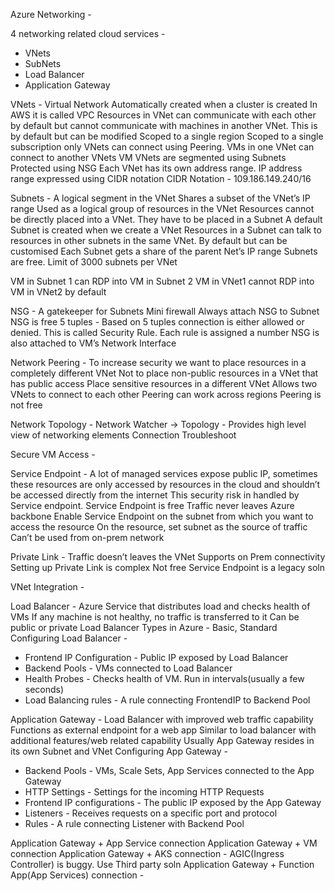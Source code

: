 
Azure Networking - 

4 networking related cloud services - 
- VNets
- SubNets
- Load Balancer
- Application Gateway


VNets - Virtual Network
Automatically created when a cluster is created
In AWS it is called VPC
Resources in VNet can communicate with each other by default but cannot communicate with machines in another VNet. This is by default but can be modified
Scoped to a single region
Scoped to a single subscription only
VNets can connect using Peering. VMs in one VNet can connect to another VNets VM
VNets are segmented using Subnets
Protected using NSG
Each VNet has its own address range. IP address range expressed using CIDR notation
CIDR Notation - 109.186.149.240/16


Subnets - 
A logical segment in the VNet
Shares a subset of the VNet’s IP range
Used as a logical group of resources in the VNet
Resources cannot be directly placed into a VNet. They have to be placed in a Subnet
A default Subnet is created when we create a VNet
Resources in a Subnet can talk to resources in other subnets in the same VNet. By default but can be customised
Each Subnet gets a share of the parent Net’s IP range
Subnets are free. Limit of 3000 subnets per VNet


VM in Subnet 1 can RDP into VM in Subnet 2
VM in VNet1 cannot RDP into VM in VNet2 by default


NSG - 
A gatekeeper for Subnets
Mini firewall
Always attach NSG to Subnet
NSG is free
5 tuples - Based on 5 tuples connection is either allowed or denied. This is called Security Rule. Each rule is assigned a number
NSG is also attached to VM’s Network Interface


Network Peering - 
To increase security we want to place resources in a completely different VNet
Not to place non-public resources in a VNet that has public access
Place sensitive resources in a different VNet
Allows two VNets to connect to each other
Peering can work across regions
Peering is not free


Network Topology - 
Network Watcher -> Topology - Provides high level view of networking elements
Connection Troubleshoot

Secure VM Access - 


Service Endpoint - 
A lot of managed services  expose public IP, sometimes these resources are only accessed by resources in the cloud and shouldn’t be accessed directly from the internet
This security risk in handled by Service endpoint.
Service Endpoint is free
Traffic never leaves Azure backbone
Enable Service Endpoint on the subnet from which you want to access the resource
On the resource, set subnet as the source of traffic
Can’t be used from on-prem network


Private Link - 
Traffic doesn’t leaves the VNet
Supports on Prem connectivity
Setting up Private Link is complex
Not free
Service Endpoint is a legacy soln

VNet Integration - 


Load Balancer - 
Azure Service that distributes load and checks health of VMs
If any machine is not healthy, no traffic is transferred to it
Can be public or private
Load Balancer Types in Azure - Basic, Standard
Configuring Load Balancer - 
- Frontend IP Configuration - Public IP exposed by Load Balancer
- Backend Pools - VMs connected to Load Balancer
- Health Probes - Checks health of VM. Run in intervals(usually a few seconds)
- Load Balancing rules - A rule connecting FrontendIP to Backend Pool

Application Gateway -
Load Balancer with improved web traffic capability 
Functions as external endpoint for a web app
Similar to load balancer with additional features/web related capability
Usually App Gateway resides in its own Subnet and VNet
Configuring App Gateway - 
- Backend Pools - VMs, Scale Sets, App Services connected to the App Gateway
- HTTP Settings - Settings for the incoming HTTP Requests
- Frontend IP configurations - The public IP exposed by the App Gateway
- Listeners - Receives requests on a specific port  and protocol
- Rules - A rule connecting Listener with Backend Pool


Application Gateway + App Service connection
Application Gateway + VM connection
Application Gateway + AKS connection - AGIC(Ingress Controller) is buggy. Use Third party soln
Application Gateway + Function App(App Services) connection - 


